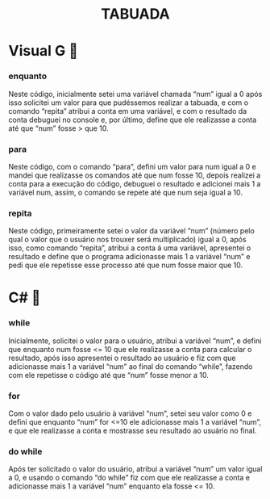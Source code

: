 <h1 align="center">TABUADA</h1>

# Visual G 📜
### enquanto
Neste código, inicialmente setei uma variável chamada “num” igual a 0 após isso solicitei um valor para que pudéssemos realizar a tabuada, e com o comando “repita” atribui a conta em uma variável, e com o resultado da conta debuguei no console e, por último, define que ele realizasse a conta até que “num” fosse > que 10.

### para
Neste código, com o comando “para”, defini um valor para num igual a 0 e mandei que realizasse os comandos até que num fosse 10, depois realizei a conta para a execução do código, debuguei o resultado e adicionei mais 1 a variável num, assim, o comando se repete até que num seja igual a 10.

### repita
Neste código, primeiramente setei o valor da variável “num” (número pelo qual o valor que o usuário nos trouxer será multiplicado) igual a 0, após isso, como comando “repita”, atribui a conta á uma variável, apresentei o resultado e define que o programa adicionasse mais 1 a variável “num” e pedi que ele repetisse esse processo até que num fosse maior que 10.

# C# 📜
### while
Inicialmente, solicitei o valor para o usuário, atribui a variável “num”, e defini que enquanto num fosse <= 10 que ele realizasse a conta para calcular o resultado, após isso apresentei o resultado ao usuário e fiz com que adicionasse mais 1 a variável “num” ao final do comando “while”, fazendo com ele repetisse o código até que “num” fosse menor a 10.
### for
Com o valor dado pelo usuário à variável “num”, setei seu valor como 0 e defini que enquanto “num” for <=10 ele adicionasse mais 1 a variável “num”, e que ele realizasse a conta e mostrasse seu resultado ao usuário no final.
### do while
Após ter solicitado o valor do usuário, atribui a variável “num” um valor igual a 0, e usando o comando “do while” fiz com que ele realizasse a conta e adicionasse mais 1 a variável “num” enquanto ela fosse <= 10. 
